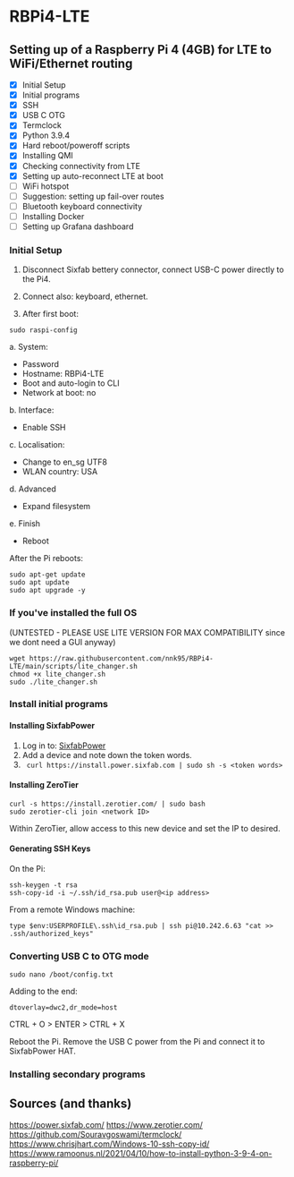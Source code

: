 # RBPi4-LTE
## Setting up of a Raspberry Pi 4 (4GB) for LTE to WiFi/Ethernet routing

- [x] Initial Setup
- [x] Initial programs
- [x] SSH
- [x] USB C OTG
- [x] Termclock
- [x] Python 3.9.4
- [x] Hard reboot/poweroff scripts
- [x] Installing QMI
- [x] Checking connectivity from LTE
- [x] Setting up auto-reconnect LTE at boot
- [ ] WiFi hotspot
- [ ] Suggestion: setting up fail-over routes
- [ ] Bluetooth keyboard connectivity
- [ ] Installing Docker
- [ ] Setting up Grafana dashboard

### Initial Setup
1. Disconnect Sixfab bettery connector, connect USB-C power directly to the Pi4.
2. Connect also: keyboard, ethernet.

3. After first boot:
```shell
sudo raspi-config
```

a. System:
* Password
* Hostname: RBPi4-LTE
* Boot and auto-login to CLI
* Network at boot: no

b. Interface:
* Enable SSH

c. Localisation:
* Change to en_sg UTF8
* WLAN country: USA

d. Advanced
* Expand filesystem

e. Finish
* Reboot

After the Pi reboots:
```shell
sudo apt-get update
sudo apt update
sudo apt upgrade -y
```

### If you've installed the full OS
(UNTESTED - PLEASE USE LITE VERSION FOR MAX COMPATIBILITY since we dont need a GUI anyway)
```shell
wget https://raw.githubusercontent.com/nnk95/RBPi4-LTE/main/scripts/lite_changer.sh
chmod +x lite_changer.sh
sudo ./lite_changer.sh
```

### Install initial programs
#### Installing SixfabPower
1. Log in to: [SixfabPower](https://power.sixfab.com)
2. Add a device and note down the token words.
3. ``` curl https://install.power.sixfab.com | sudo sh -s <token words>```

#### Installing ZeroTier
```shell
curl -s https://install.zerotier.com/ | sudo bash
sudo zerotier-cli join <network ID>
```
Within ZeroTier, allow access to this new device and set the IP to desired.

#### Generating SSH Keys
On the Pi:
```shell
ssh-keygen -t rsa
ssh-copy-id -i ~/.ssh/id_rsa.pub user@<ip address>
```
From a remote Windows machine:
```shell
type $env:USERPROFILE\.ssh\id_rsa.pub | ssh pi@10.242.6.63 "cat >> .ssh/authorized_keys"
```

### Converting USB C to OTG mode
```shell
sudo nano /boot/config.txt
```
Adding to the end:
```shell
dtoverlay=dwc2,dr_mode=host
```
CTRL + O > ENTER > CTRL + X

Reboot the Pi.
Remove the USB C power from the Pi and connect it to SixfabPower HAT.

### Installing secondary programs

## Sources (and thanks)

https://power.sixfab.com/
https://www.zerotier.com/
https://github.com/Souravgoswami/termclock/
https://www.chrisjhart.com/Windows-10-ssh-copy-id/
https://www.ramoonus.nl/2021/04/10/how-to-install-python-3-9-4-on-raspberry-pi/
